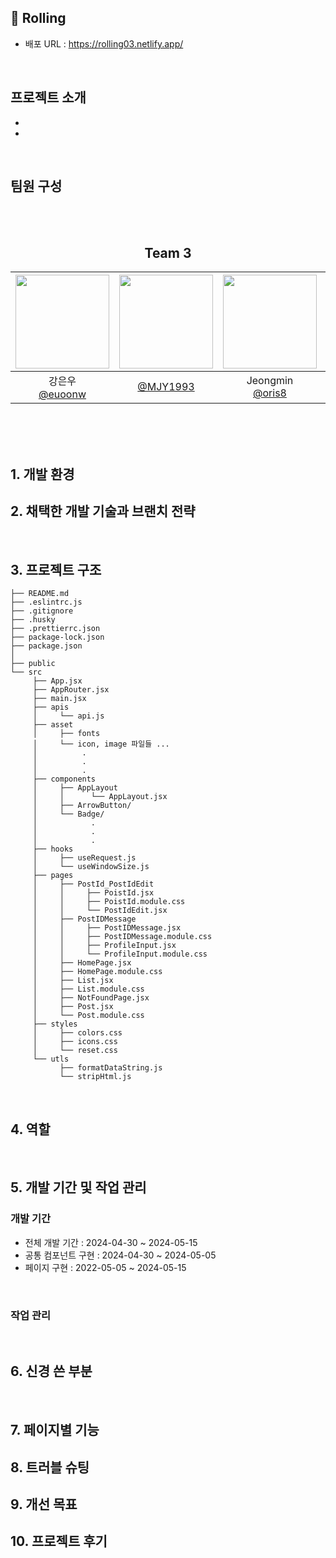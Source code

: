## 📖 Rolling

- 배포 URL : https://rolling03.netlify.app/

<br>

## 프로젝트 소개

-
-


<br>

## 팀원 구성
<br>
<br>
<div align="center">

## Team 3
|<img src="https://avatars.githubusercontent.com/u/80903685?v=4" width="150" height="150"/>|<img src="https://avatars.githubusercontent.com/u/113002590?v=4" width="150" height="150"/>|<img src="https://avatars.githubusercontent.com/u/154623483?v=4" width="150" height="150"/>|<img src="https://avatars.githubusercontent.com/u/162130792?v=4" width="150" height="150"/>|<img src="https://avatars.githubusercontent.com/u/141720486?v=4" width="150" height="150"/>|
|:-:|:-:|:-:|:-:|:-:|
|강은우<br/>[@euoonw](https://github.com/euoonw)|[@MJY1993](https://github.com/MJY1993)|Jeongmin<br/>[@oris8](https://github.com/oris8)|Park-Jingyeong<br/>[@Park-Jingyeong](https://github.com/Park-Jingyeong)|유성진<br/>[@yubugi](https://github.com/yubugi)|

</div>

<br><br><br>

## 1. 개발 환경



## 2. 채택한 개발 기술과 브랜치 전략


<br>

## 3. 프로젝트 구조

```
├── README.md
├── .eslintrc.js
├── .gitignore
├── .husky
├── .prettierrc.json
├── package-lock.json
├── package.json
│
├── public
└── src
     ├── App.jsx
     ├── AppRouter.jsx
     ├── main.jsx
     ├── apis
     │     └── api.js
     ├── asset
     │     ├── fonts
     │     └── icon, image 파일들 ...
     │          .
     │          .
     │          .
     ├── components
     │     ├── AppLayout
     │     │      └── AppLayout.jsx
     │     ├── ArrowButton/
     │     └── Badge/
     │            .
     │            .
     │            .
     ├── hooks
     │     ├── useRequest.js
     │     └── useWindowSize.js
     ├── pages
     │     ├── PostId_PostIdEdit
     │     │     ├── PoistId.jsx
     │     │     ├── PoistId.module.css
     │     │     └── PostIdEdit.jsx
     │     ├── PostIDMessage
     │     │     ├── PostIDMessage.jsx
     │     │     ├── PostIDMessage.module.css
     │     │     ├── ProfileInput.jsx
     │     │     └── ProfileInput.module.css
     │     ├── HomePage.jsx
     │     ├── HomePage.module.css
     │     ├── List.jsx
     │     ├── List.module.css
     │     ├── NotFoundPage.jsx
     │     ├── Post.jsx
     │     └── Post.module.css
     ├── styles
     │     ├── colors.css
     │     ├── icons.css
     │     └── reset.css
     └── utls
           ├── formatDataString.js
           └── stripHtml.js

```

<br>

## 4. 역할 




<br>

## 5. 개발 기간 및 작업 관리

### 개발 기간

- 전체 개발 기간 : 2024-04-30 ~ 2024-05-15
- 공통 컴포넌트 구현 : 2024-04-30 ~ 2024-05-05
- 페이지 구현 : 2022-05-05 ~ 2024-05-15

<br>

### 작업 관리

<br>

## 6. 신경 쓴 부분


<br>

## 7. 페이지별 기능


## 8. 트러블 슈팅


## 9. 개선 목표


## 10. 프로젝트 후기


